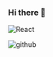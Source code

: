 ### Hi there 👋

![React](https://img.shields.io/badge/GitHgdub-000001?style=for-the-badge&logo=#61DAFB&logoColor=red)

![github](https://img.shields.io/badge/GitHub-000000?style=for-the-badge&logo=GitHub&logoColor=white)

<!--
**zenya385/zenya385** is a ✨ _special_ ✨ repository because its `README.md` (this file) appears on your GitHub profile.



Here are some ideas to get you started:

- 🔭 I’m currently working on ...
- 🌱 I’m currently learning ...
- 👯 I’m looking to collaborate on ...
- 🤔 I’m looking for help with ...
- 💬 Ask me about ...
- 📫 How to reach me: ...
- 😄 Pronouns: ...
- ⚡ Fun fact: ...
-->
